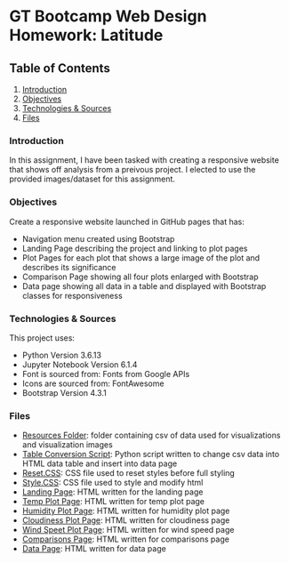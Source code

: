 # GT Bootcamp Web Design Homework: Latitude

## Table of Contents
1. [Introduction](#introduction)
2. [Objectives](#objectives)
3. [Technologies & Sources](#technologies)
4. [Files](#files)

<a name="introduction"></a>
### Introduction
In this assignment, I have been tasked with creating a responsive website that shows off analysis from a preivous project. I elected to use the provided images/dataset for this assignment.

<a name="objectives"></a>
### Objectives
Create a responsive website launched in GitHub pages that has:
* Navigation menu created using Bootstrap
* Landing Page describing the project and linking to plot pages
* Plot Pages for each plot that shows a large image of the plot and describes its significance
* Comparison Page showing all four plots enlarged with Bootstrap
* Data page showing all data in a table and displayed with Bootstrap classes for responsiveness

<a name="technologies"></a>
### Technologies & Sources
This project uses: 
* Python Version 3.6.13
* Jupyter Notebook Version 6.1.4
* Font is sourced from: Fonts from Google APIs
* Icons are sourced from: FontAwesome
* Bootstrap Version 4.3.1

<a name="files"></a>
### Files

* [Resources Folder](Resources): folder containing csv of data used for visualizations and visualization images
* [Table Conversion Script](Resources/convert_table.py): Python script written to change csv data into HTML data table and insert into data page
* [Reset.CSS](reset.css): CSS file used to reset styles before full styling
* [Style.CSS](style.css): CSS file used to style and modify html
* [Landing Page](index.html): HTML written for the landing page
* [Temp Plot Page](temp_plot.html): HTML written for temp plot page
* [Humidity Plot Page](humidity_plot.html): HTML written for humidity plot page
* [Cloudiness Plot Page](cloudiness_plot.html): HTML written for cloudiness page
* [Wind Speet Plot Page](wind_speed_plot.html): HTML written for wind speed page
* [Comparisons Page](comparisons.html): HTML written for comparisons page
* [Data Page](data.html): HTML written for data page